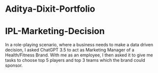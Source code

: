 # Aditya-Dixit-Portfolio

# IPL-Marketing-Decision
In a role-playing scenario, where a business needs to make a data driven decision, I asked ChatGPT 3.5 to act as Marketing Manager of a Health/Fitness Brand. With me as an employee, I then asked it to give me tasks to choose top 5 players and top 3 teams which the brand could sponsor. 
